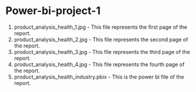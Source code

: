 # Power-bi-project-1
1. product_analysis_health_1.jpg - This file represents the first page of the report.
2. product_analysis_health_2.jpg - This file represents the second page of the report.
3. product_analysis_health_3.jpg - This file represents the third page of the report.
4. product_analysis_health_4.jpg - This file represents the fourth page of the report.
5. product_analysis_health_industry.pbix - This is the power bi file of the report.
